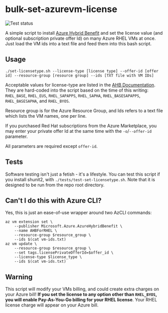 # bulk-set-azurevm-license

![Test status](https://github.com/ohthehugemanatee/bulk-set-azurevm-license/actions/workflows/main.yml/badge.svg)

A simple script to install [Azure Hybrid Benefit](https://learn.microsoft.com/en-us/azure/virtual-machines/linux/azure-hybrid-benefit-linux) and set the license value (and optional subscription private offer Id) on many Azure RHEL VMs at once. Just load the VM ids into a text file and feed them into this bash script.

## Usage

`./set-licensetype.sh --license-type [license type] --offer-id [offer id] --resource-group [resource group] --ids [TXT file with VM IDs]`

Acceptable values for license-type are listed in the [AHB Documentation](https://learn.microsoft.com/en-us/azure/virtual-machines/linux/azure-hybrid-benefit-linux). They are hard-coded into the script based on the time of this writing: `RHEL_BASE`, `RHEL_EUS`, `RHEL_SAPAPPS`, `RHEL_SAPHA`, `RHEL_BASESAPAPPS`, `RHEL_BASESAPHA`, and `RHEL_BYOS`.

Resource group is for the Azure Resource Group, and Ids refers to a text file which lists the VM names, one per line.

If you purchased Red Hat subscriptions from the Azure Marketplace, you may enter your private offer Id at the same time with the `-o`/`--offer-id` parameter.

All parameters are required except `offer-id`.

## Tests

Software testing isn't just a fetish - it's a lifestyle. You can test this script if you install shunit2, with `./tests/test-set-licensetype.sh`. Note that it is designed to be run from the repo root directory.

## Can't I do this with Azure CLI?

Yes, this is just an ease-of-use wrapper around two AzCLI commands:

```
az vm extension set \
    --publisher Microsoft.Azure.AzureHybridBenefit \
    --name AHBForRHEL \
    --resource-group $resource_group \
    --ids $(cat vm-ids.txt)
az vm update \
    --resource-group $resource_group \
    --set tags.licensePrivateOfferId=$offer_id \
    --license-type $license_type \
    --ids $(cat vm-ids.txt)
```

## Warning

This script will modify your VMs billing, and could create extra charges on your Azure bill! **If you set the license to any option other than `RHEL_BYOS`, you will enable Pay-As-You-Go billing for your RHEL license**. Your RHEL license charge will appear on your Azure bill.
